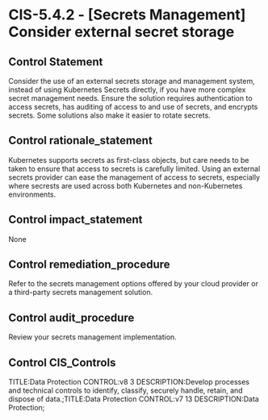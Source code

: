 # CIS-5.4.2 - \[Secrets Management\] Consider external secret storage

## Control Statement

Consider the use of an external secrets storage and management system, instead of using Kubernetes Secrets directly, if you have more complex secret management needs. Ensure the solution requires authentication to access secrets, has auditing of access to and use of secrets, and encrypts secrets. Some solutions also make it easier to rotate secrets.

## Control rationale_statement

Kubernetes supports secrets as first-class objects, but care needs to be taken to ensure that access to secrets is carefully limited. Using an external secrets provider can ease the management of access to secrets, especially where secrests are used across both Kubernetes and non-Kubernetes environments.

## Control impact_statement

None

## Control remediation_procedure

Refer to the secrets management options offered by your cloud provider or a third-party secrets management solution.

## Control audit_procedure

Review your secrets management implementation.

## Control CIS_Controls

TITLE:Data Protection CONTROL:v8 3 DESCRIPTION:Develop processes and technical controls to identify, classify, securely handle, retain, and dispose of data.;TITLE:Data Protection CONTROL:v7 13 DESCRIPTION:Data Protection;
